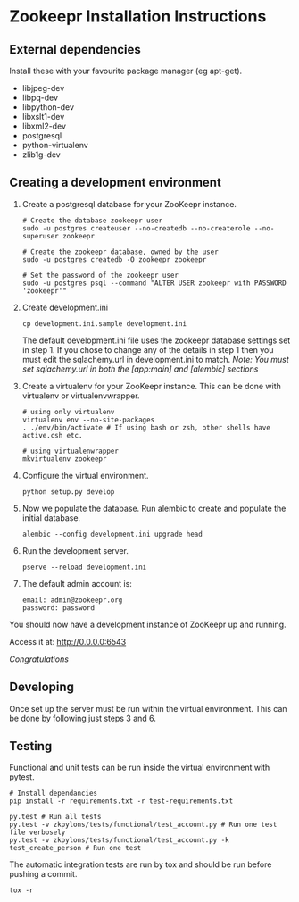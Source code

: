 Zookeepr Installation Instructions
==================================

External dependencies
---------------------

Install these with your favourite package manager (eg apt-get).

 * libjpeg-dev
 * libpq-dev
 * libpython-dev
 * libxslt1-dev
 * libxml2-dev
 * postgresql
 * python-virtualenv
 * zlib1g-dev

Creating a development environment
----------------------------------

1. Create a postgresql database for your ZooKeepr instance.

    ```
    # Create the database zookeepr user
    sudo -u postgres createuser --no-createdb --no-createrole --no-superuser zookeepr

    # Create the zookeepr database, owned by the user
    sudo -u postgres createdb -O zookeepr zookeepr

    # Set the password of the zookeepr user
    sudo -u postgres psql --command "ALTER USER zookeepr with PASSWORD 'zookeepr'"
    ```

2. Create development.ini

    ```
    cp development.ini.sample development.ini
    ```

    The default development.ini file uses the zookeepr database settings set
    in step 1. If you chose to change any of the details in step 1 then you
    must edit the sqlachemy.url in development.ini to match.
    _Note: You must set sqlachemy.url in both the [app:main] and [alembic] sections_


3. Create a virtualenv for your ZooKeepr instance.
    This can be done with virtualenv or virtualenvwrapper.

    ```
    # using only virtualenv
    virtualenv env --no-site-packages
    . ./env/bin/activate # If using bash or zsh, other shells have active.csh etc.

    # using virtualenwrapper
    mkvirtualenv zookeepr
    ```

4. Configure the virtual environment.

    ```
    python setup.py develop
    ```

5. Now we populate the database. Run alembic to create and populate the initial database.

    ```
    alembic --config development.ini upgrade head
    ```

6. Run the development server.

    ```
    pserve --reload development.ini
    ```

7. The default admin account is:

    ```
    email: admin@zookeepr.org
    password: password
    ```

You should now have a development instance of ZooKeepr up and running.

Access it at: <http://0.0.0.0:6543>

*Congratulations*

Developing
----------

Once set up the server must be run within the virtual environment. This can
be done by following just steps 3 and 6.

Testing
-------

Functional and unit tests can be run inside the virtual environment with pytest.

```
# Install dependancies
pip install -r requirements.txt -r test-requirements.txt

py.test # Run all tests
py.test -v zkpylons/tests/functional/test_account.py # Run one test file verbosely
py.test -v zkpylons/tests/functional/test_account.py -k test_create_person # Run one test
```

The automatic integration tests are run by tox and should be run before pushing a commit.

```
tox -r
```
